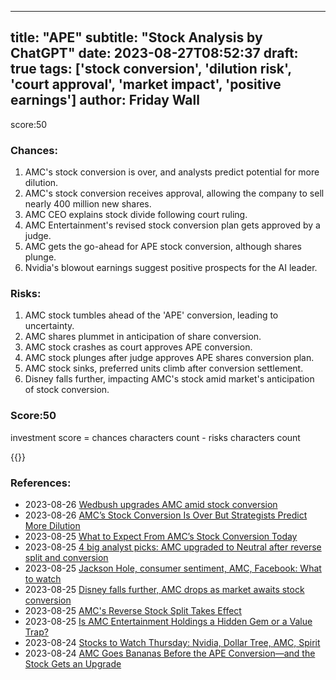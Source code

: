 
---
title: "APE"
subtitle: "Stock Analysis by ChatGPT"
date: 2023-08-27T08:52:37
draft: true
tags: ['stock conversion', 'dilution risk', 'court approval', 'market impact', 'positive earnings']
author: Friday Wall
---

score:50
### Chances:
1. AMC's stock conversion is over, and analysts predict potential for more dilution.
2. AMC's stock conversion receives approval, allowing the company to sell nearly 400 million new shares.
3. AMC CEO explains stock divide following court ruling.
4. AMC Entertainment's revised stock conversion plan gets approved by a judge.
5. AMC gets the go-ahead for APE stock conversion, although shares plunge.
6. Nvidia's blowout earnings suggest positive prospects for the AI leader.
### Risks:
1. AMC stock tumbles ahead of the 'APE' conversion, leading to uncertainty.
2. AMC shares plummet in anticipation of share conversion.
3. AMC stock crashes as court approves APE conversion.
4. AMC stock plunges after judge approves APE shares conversion plan.
5. AMC stock sinks, preferred units climb after conversion settlement.
6. Disney falls further, impacting AMC's stock amid market's anticipation of stock conversion.
### Score:50
investment score = chances characters count - risks characters count

{{<tradingview symbol="NYSE:APE">}}
### References:
- 2023-08-26 [Wedbush upgrades AMC amid stock conversion](https://finance.yahoo.com/video/wedbush-upgrades-amc-amid-stock-201404408.html?.tsrc=rss)
- 2023-08-26 [AMC’s Stock Conversion Is Over But Strategists Predict More Dilution](https://finance.yahoo.com/news/amc-stock-conversion-over-strategists-174154309.html?.tsrc=rss)
- 2023-08-25 [What to Expect From AMC’s Stock Conversion Today](https://finance.yahoo.com/m/6f1ca1d6-0fc7-3fad-bad4-774af50fa3a3/what-to-expect-from-amc%E2%80%99s.html?.tsrc=rss)
- 2023-08-25 [4 big analyst picks: AMC upgraded to Neutral after reverse split and conversion](https://finance.yahoo.com/news/4-big-analyst-picks-amc-050306824.html?.tsrc=rss)
- 2023-08-25 [Jackson Hole, consumer sentiment, AMC, Facebook: What to watch](https://finance.yahoo.com/video/jackson-hole-consumer-sentiment-amc-211833202.html?.tsrc=rss)
- 2023-08-25 [Disney falls further, AMC drops as market awaits stock conversion](https://finance.yahoo.com/video/disney-falls-further-amc-drops-195007846.html?.tsrc=rss)
- 2023-08-25 [AMC's Reverse Stock Split Takes Effect](https://finance.yahoo.com/m/b530c3d7-9849-3450-bee2-838a0ad51bcb/amc%27s-reverse-stock-split.html?.tsrc=rss)
- 2023-08-25 [Is AMC Entertainment Holdings a Hidden Gem or a Value Trap?](https://finance.yahoo.com/news/amc-entertainment-holdings-hidden-gem-163310238.html?.tsrc=rss)
- 2023-08-24 [Stocks to Watch Thursday: Nvidia, Dollar Tree, AMC, Spirit](https://finance.yahoo.com/m/6b808457-0533-373d-8ba8-79910b2b0774/stocks-to-watch-thursday%3A.html?.tsrc=rss)
- 2023-08-24 [AMC Goes Bananas Before the APE Conversion—and the Stock Gets an Upgrade](https://finance.yahoo.com/m/69aaa8e3-39c0-3e1b-a08f-7a85051ea6d2/amc-goes-bananas-before-the.html?.tsrc=rss)


                